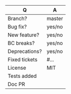 | Q             | A
| ------------- | ---
| Branch?       | master
| Bug fix?      | yes/no
| New feature?  | yes/no
| BC breaks?    | yes/no
| Deprecations? | yes/no
| Fixed tickets | #... <!-- #-prefixed issue number(s), if any -->
| License       | MIT
| Tests added   |  <!--highly recommended for new features-->
| Doc PR        |  <!--highly recommended for new features-->

<!--
Fill in this template according to the PR you're about to submit.
Replace this comment by a description of what your PR is solving.

Please consider the following requirement:
* Modification of existing tests should be avoided unless deemed necessary.
* You MUST never open a PR related to a security issue. Contact Spomky in private at https://gitter.im/Spomky/
-->
